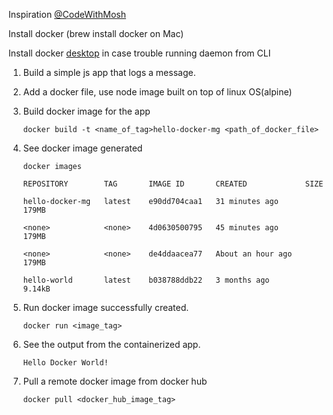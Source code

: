 Inspiration [@CodeWithMosh](https://www.youtube.com/watch?v=pTFZFxd4hOI)

Install docker (brew install docker on Mac)

Install docker [desktop](https://www.docker.com/products/docker-desktop/) in case trouble running daemon from CLI

1. Build a simple js app that logs a message.

2. Add a docker file, use node image built on top of linux OS(alpine)

3. Build docker image for the app

    `docker build -t <name_of_tag>hello-docker-mg <path_of_docker_file>`

4. See docker image generated 

    `docker images`

    `REPOSITORY        TAG       IMAGE ID       CREATED             SIZE`
  
    `hello-docker-mg   latest    e90dd704caa1   31 minutes ago      179MB`
  
    `<none>            <none>    4d0630500795   45 minutes ago      179MB`
  
    `<none>            <none>    de4ddaacea77   About an hour ago   179MB`
  
    `hello-world       latest    b038788ddb22   3 months ago        9.14kB`

5. Run docker image successfully created.

    `docker run <image_tag>`
  
6. See the output from the containerized app.
   
    `Hello Docker World!`

7. Pull a remote docker image from docker hub
   
   `docker pull <docker_hub_image_tag>`
   
